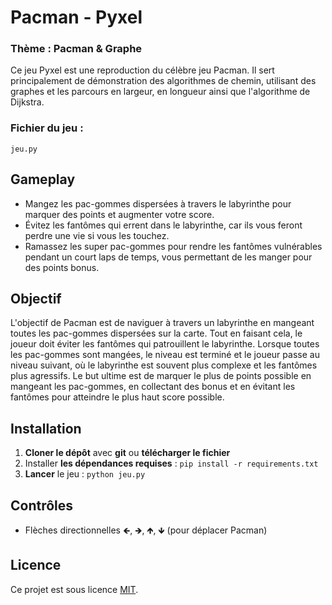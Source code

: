 # Pacman - Pyxel

### Thème : Pacman & Graphe

Ce jeu Pyxel est une reproduction du célèbre jeu Pacman. Il sert principalement de démonstration des algorithmes de chemin, utilisant des graphes et les parcours en largeur, en longueur ainsi que l'algorithme de Dijkstra.

### Fichier du jeu : 
```
jeu.py
```

## Gameplay

- Mangez les pac-gommes dispersées à travers le labyrinthe pour marquer des points et augmenter votre score.
- Évitez les fantômes qui errent dans le labyrinthe, car ils vous feront perdre une vie si vous les touchez.
- Ramassez les super pac-gommes pour rendre les fantômes vulnérables pendant un court laps de temps, vous permettant de les manger pour des points bonus.

## Objectif

L'objectif de Pacman est de naviguer à travers un labyrinthe en mangeant toutes les pac-gommes dispersées sur la carte. Tout en faisant cela, le joueur doit éviter les fantômes qui patrouillent le labyrinthe. Lorsque toutes les pac-gommes sont mangées, le niveau est terminé et le joueur passe au niveau suivant, où le labyrinthe est souvent plus complexe et les fantômes plus agressifs. Le but ultime est de marquer le plus de points possible en mangeant les pac-gommes, en collectant des bonus et en évitant les fantômes pour atteindre le plus haut score possible.

## Installation

1. **Cloner le dépôt** avec **git** ou **télécharger le fichier**
2. Installer **les dépendances requises** : `pip install -r requirements.txt`
3. **Lancer** le jeu : `python jeu.py`

## Contrôles

- Flèches directionnelles 🡸, 🡺, 🡹, 🡻 (pour déplacer Pacman)

## Licence

Ce projet est sous licence [MIT](LICENSE).
